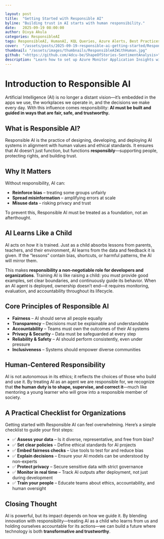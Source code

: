 ```yaml
---

layout: post
title:  "Getting Started with Responsible AI"
byline: "Building trust in AI starts with human responsibility."
date:   2025-09-19 08:00:00
author: Divya Akula
categories: ResponsibleAI
tags: ResponsibleAI, HumanAI, KQL Queries, Azure Alerts, Best Practices
cover:  "/assets/posts/2025-09-19-responsible-ai-getting-started/ResponsibleAIWithHuman.jpg"
thumbnail: "/assets/images/thumbnails/ResponsibleAIWithHuman.jpg"
github: "<https://github.com/4dcu-be/ShapeOfStories-SentimentAnalysis>"
description: "Learn how to set up Azure Monitor Application Insights with this tutorial — covering setup, pricing, telemetry, KQL queries, alerts, and best practices."
---
```


# Introduction to Responsible AI

Artificial Intelligence (AI) is no longer a distant vision—it’s embedded in the apps we use, the workplaces we operate in, and the decisions we make every day. With this influence comes responsibility: **AI must be built and guided in ways that are fair, safe, and trustworthy.**

## What is Responsible AI?

Responsible AI is the practice of designing, developing, and deploying AI systems in alignment with human values and ethical standards. It ensures that AI doesn’t just function, but functions **responsibly**—supporting people, protecting rights, and building trust.

## Why It Matters

Without responsibility, AI can:

- **Reinforce bias** – treating some groups unfairly
- **Spread misinformation** – amplifying errors at scale
- **Misuse data** – risking privacy and trust

To prevent this, Responsible AI must be treated as a foundation, not an afterthought.

## AI Learns Like a Child

AI acts on how it is trained. Just as a child absorbs lessons from parents, teachers, and their environment, AI learns from the data and feedback it is given. If the “lessons” contain bias, shortcuts, or harmful patterns, the AI will mirror them.

This makes **responsibility a non-negotiable role for developers and organizations**. Training AI is like raising a child: you must provide good examples, set clear boundaries, and continuously guide its behavior. When an AI agent is deployed, ownership doesn’t end—it requires monitoring, evaluation, and accountability throughout its lifecycle.

## Core Principles of Responsible AI

- **Fairness** – AI should serve all people equally
- **Transparency** – Decisions must be explainable and understandable
- **Accountability** – Teams must own the outcomes of their AI systems
- **Privacy & Security** – Data must be safeguarded at every step
- **Reliability & Safety** – AI should perform consistently, even under pressure
- **Inclusiveness** – Systems should empower diverse communities

## Human-Centered Responsibility

AI is not autonomous in its ethics; it reflects the choices of those who build and use it. By treating AI as an agent we are responsible for, we recognize that **the human duty is to shape, supervise, and correct it**—much like mentoring a young learner who will grow into a responsible member of society.

## A Practical Checklist for Organizations

Getting started with Responsible AI can feel overwhelming. Here’s a simple checklist to guide your first steps:

- ✅ **Assess your data** – Is it diverse, representative, and free from bias?
- ✅ **Set clear policies** – Define ethical standards for AI projects
- ✅ **Embed fairness checks** – Use tools to test for and reduce bias
- ✅ **Explain decisions** – Ensure your AI models can be understood by non-experts
- ✅ **Protect privacy** – Secure sensitive data with strict governance
- ✅ **Monitor in real time** – Track AI outputs after deployment, not just during development
- ✅ **Train your people** – Educate teams about ethics, accountability, and human oversight

## Closing Thought

AI is powerful, but its impact depends on how we guide it. By blending innovation with responsibility—treating AI as a child who learns from us and holding ourselves accountable for its actions—we can build a future where technology is both **transformative and trustworthy**.
